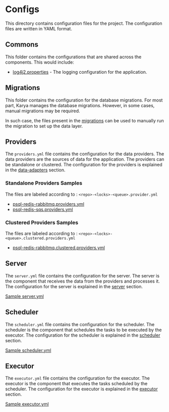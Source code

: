 # Configs

This directory contains configuration files for the project. The configuration files are written in YAML format.

## Commons

This folder contains the configurations that are shared across the components. This would include:

- [log4j2.properties](./commons/log4j2.properties) - The logging configuration for the application.

## Migrations

This folder contains the configuration for the database migrations. For most part, Karya manages the database migrations. However, in some cases, manual migrations may be required.

In such case, the files present in the [migrations](./migrations) can be used to manually run the migration to set up the data layer.

## Providers

The `providers.yml` file contains the configuration for the data providers. The data providers are the sources of data for the application. The providers can be standalone or clustered. The configuration for the providers is explained in the [data-adapters](../docs/documentation/DATA_ADAPTERS.md) section.

### Standalone Providers Samples

The files are labeled according to : `<repo>-<locks>-<queue>.provider.yml`

- [psql-redis-rabbitmq.providers.yml](./providers/psql-redis-rabbitmq.providers.yml)
- [psql-redis-sqs.providers.yml](./providers/psql-redis-sqs.providers.yml)

### Clustered Providers Samples

The files are labeled according to : `<repo>-<locks>-<queue>.clustered.providers.yml`

- [psql-redis-rabbitmq.clustered.providers.yml](./providers/clustered/psql-redis-rabbitmq.clustered.providers.yml)

## Server

The `server.yml` file contains the configuration for the server. The server is the component that receives the data from the providers and processes it. The configuration for the server is explained in the [server](../docs/documentation/COMPONENTS.md#server) section.

[Sample server.yml](./server.yml)

## Scheduler

The `scheduler.yml` file contains the configuration for the scheduler. The scheduler is the component that schedules the tasks to be executed by the executor. The configuration for the scheduler is explained in the [scheduler](../docs/documentation/COMPONENTS.md#scheduler) section.

[Sample scheduler.yml](./scheduler.yml)

## Executor

The `executor.yml` file contains the configuration for the executor. The executor is the component that executes the tasks scheduled by the scheduler. The configuration for the executor is explained in the [executor](../docs/documentation/COMPONENTS.md#executor) section.

[Sample executor.yml](./executor.yml)

